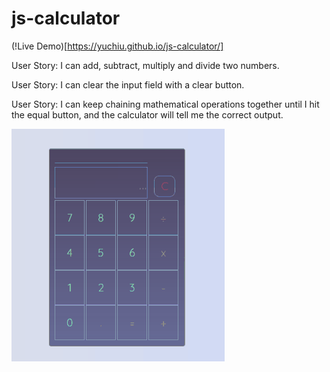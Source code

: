# js-calculator

(!Live Demo)[https://yuchiu.github.io/js-calculator/]

User Story: I can add, subtract, multiply and divide two numbers.

User Story: I can clear the input field with a clear button.

User Story: I can keep chaining mathematical operations together until I hit the equal button, and the calculator will tell me the correct output.

![alt text](https://github.com/yuchiu/js-calculator/blob/master/599cb34fbd47e029773160.gif) 
